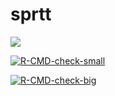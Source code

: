 # sprtt
<a href="https://codecov.io/gh/Lucy-333/sprtt">
  <img src="https://codecov.io/gh/Lucy-333/sprtt/branch/main/graph/badge.svg?token=IQHTDTRBAW"/>
</a>

[![R-CMD-check-small](https://github.com/Lucy-333/sprtt/actions/workflows/R-CMD-check.yaml/badge.svg)](https://github.com/Lucy-333/sprtt/actions/workflows/R-CMD-check.yaml)

[![R-CMD-check-big](https://github.com/Lucy-333/sprt/workflows/R-CMD-check/badge.svg)](https://github.com/Lucy-333/sprtt/actions/workflows/R-CMD-full.yaml)




